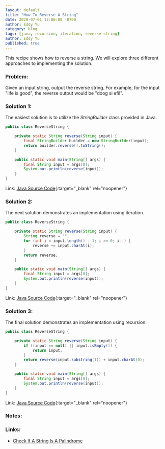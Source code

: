 ```yaml
---
layout: default
title: "How To Reverse A String"
date: 2020-07-01 12:00:00 -0700
author: Eddy Yu
category: blog
tags: [java, recursion, iteration, reverse string]
author: Eddy Yu
published: true
---
```


This recipe shows how to reverse a string. We will explore three different
approaches to implementing the solution.

### Problem:
Given an input string, output the reverse string. For example, for the 
input "life is good", the reverse output would be "doog si efil".

### Solution 1:
The easiest solution is to utilize the _StringBuilder_ class provided in Java.
```java
public class ReverseString {

    private static String reverse(String input) {
        final StringBuilder builder = new StringBuilder(input);
        return builder.reverse().toString();
    }

    public static void main(String[] args) {
        final String input = args[0];
        System.out.println(reverse(input));
    }
}
``` 
Link: [Java Source Code](https://github.com/eddycyu/learnbyexample/blob/master/src/main/java/dev/eddycyu/string/ReverseString.java){:target="_blank" rel="noopener"}

### Solution 2:
The next solution demonstrates an implementation using iteration.
```java
public class ReverseString {

    private static String reverse(String input) {
        String reverse = "";
        for (int i = input.length() - 1; i >= 0; i--) {
            reverse += input.charAt(i);
        }
        return reverse;
    }

    public static void main(String[] args) {
        final String input = args[0];
        System.out.println(reverse(input));
    }
}
```
Link: [Java Source Code](https://github.com/eddycyu/learnbyexample/blob/master/src/main/java/dev/eddycyu/iteration/ReverseString.java){:target="_blank" rel="noopener"}

### Solution 3:
The final solution demonstrates an implementation using recursion.
```java
public class ReverseString {

    private static String reverse(String input) {
        if ((input == null) || input.isEmpty()) {
            return input;
        }
        return reverse(input.substring(1)) + input.charAt(0);
    }

    public static void main(String[] args) {
        final String input = args[0];
        System.out.println(reverse(input));
    }
}
```
Link: [Java Source Code](https://github.com/eddycyu/learnbyexample/blob/master/src/main/java/dev/eddycyu/recursion/ReverseString.java){:target="_blank" rel="noopener"}

### Notes: 

### Links:
* [Check If A String Is A Palindrome](/blog/check-if-a-string-is-a-palindrome)

